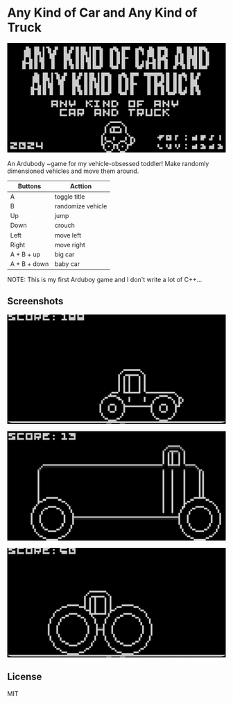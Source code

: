 # Any Kind of Car and Any Kind of Truck

![Any Kind of Car and Any Kind of Truck](screenshots/title.png)

An Ardubody ~game for my vehicle-obsessed toddler! Make randomly dimensioned vehicles and move them around.

| Buttons | Acttion |
| -- | -- |
| A | toggle title |
| B | randomize vehicle |
| Up | jump |
| Down | crouch |
| Left | move left |
| Right | move right |
| A + B + up | big car |
| A + B + down | baby car |

NOTE: This is my first Arduboy game and I don't write a lot of C++...

## Screenshots

![Good car](screenshots/goodcar.png)

![Long car](screenshots/long.png)

![Tractor w/ big ol wheels](screenshots/tractor.png)

## License

MIT